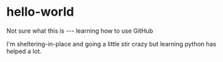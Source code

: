 # hello-world
Not sure what this is --- learning how to use GitHub

I'm sheltering-in-place and going a little stir crazy but learning python has helped a lot.
